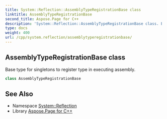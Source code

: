 ```yaml
---
title: System::Reflection::AssemblyTypeRegistrationBase class
linktitle: AssemblyTypeRegistrationBase
second_title: Aspose.Page for C++
description: 'System::Reflection::AssemblyTypeRegistrationBase class. Base type for singletons to register type in executing assembly in C++.'
type: docs
weight: 400
url: /cpp/system.reflection/assemblytyperegistrationbase/
---
```

## AssemblyTypeRegistrationBase class


Base type for singletons to register type in executing assembly.

```cpp
class AssemblyTypeRegistrationBase
```

## See Also

* Namespace [System::Reflection](../)
* Library [Aspose.Page for C++](../../)
